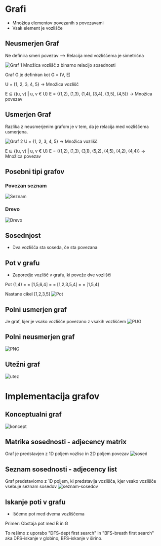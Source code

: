 # Grafi
- Množica elementov povezanih s povezavami
- Vsak element je vozlišče

## Neusmerjen Graf
Ne definira smeri povezav --> Relacija med vozliščema je simetrična

![Graf 1](graf1.png)
Množica vozlišč z binarno relacijo sosednosti

Graf G je definiran kot G = (V, E)

U = {1, 2, 3, 4, 5} -> Množica vozlišč

E ⊆ {(u, v) | u, v € U} 
E = {(1,2), (1,3), (1,4), (3,4), (3,5), (4,5)} -> Množica povezav

## Usmerjen Graf

Razlika z neusmerjenim grafom je v tem, da je relacija med vozliščema usmerjena.

![Graf 2](graf2.png)
U = {1, 2, 3, 4, 5} -> Množica vozlišč

E ⊆ {(u, v) | u, v € U} 
E = {(1,2), (1,3), (3,1), (5,2), (4,5), (4,2), (4,4)} -> Množica povezav

## Posebni tipi grafov
### Povezan seznam
![Seznam](seznam.png)
### Drevo
![Drevo](drevo.png)

## Sosednjost
- Dva vozlišča sta soseda, če sta povezana

## Pot v grafu
- Zaporedje vozlišč v grafu, ki poveže dve vozlišči 

Pot (1,4) =
= [1,5,6,4] =
= [1,2,3,5,4] =
= [1,5,4]

Nastane cikel [1,2,3,5]
![Pot](pot.png)

## Polni usmerjen graf
Je graf, kjer je vsako vozlišče povezano z vsakih vozliščem
![PUG](pug.png)

## Polni neusmerjen graf
![PNG](png.png)

## Utežni graf
![utez](utez.png)

# Implementacija grafov

## Konceptualni graf
![koncept](koncept.png)

## Matrika sosednosti - adjecency matrix
Graf je predstavjen z 1D poljem vozlisc in 2D poljem povezav
![sosed](sosed.png)

## Seznam sosednosti - adjecency list
Graf predstaviomo z 1D poljem, ki predstavlja vozlišča, kjer vsako vozlišče vsebuje seznam sosedov
![seznam-sosedov](seznam-sosedov.png)

## Iskanje poti v grafu
- Iščemo pot med dvema vozliščema

Primer: Obstaja pot med B in G

To rešimo z uporabo "DFS-dept first search" in "BFS-breath first search" aka DFS-iskanje v globino, BFS-iskanje v širino. 
